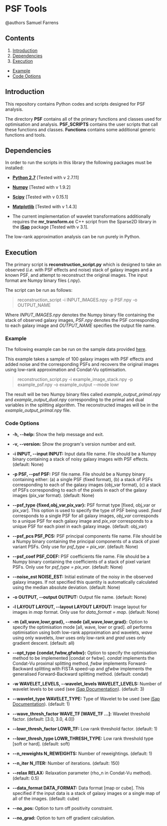 PSF Tools
==================

@authors Samuel Farrens

Contents
------------
1. [Introduction](#intro_anchor)
2. [Dependencies](#depend_anchor)
3. [Execution](#exe_anchor)
 * [Example](#eg_anchor)
 * [Code Options](#opt_anchor)

<a name="intro_anchor"></a>
## Introduction

This repository contains Python codes and scripts designed for PSF analysis.

The directory **PSF** contains all of the primary functions and classes used for optimisation and analysis. **PSF_SCRIPTS** contains the user scripts that call these functions and classes. **Functions** contains some additional generic functions and tools.

<a name="depend_anchor"></a>
## Dependencies

In order to run the scripts in this library the following packages must be installed:

* **[Python 2.7](https://www.python.org/download/releases/2.7/)</a>**
[Tested with v 2.7.11]

* **[Numpy](http://www.numpy.org/)** [Tested with v 1.9.2]

* **[Scipy](http://www.scipy.org/)** [Tested with v 0.15.1]

* **[Matplotlib](http://matplotlib.org/)** [Tested with v 1.4.3]

* The current implementation of wavelet transformations additionally requires the **mr_transform.cc** C++ script from the Sparse2D library in the **[iSap](http://www.cosmostat.org/software/isap/)** package [Tested with v 3.1].

The low-rank approximation analysis can be run purely in Python.

<a name="exe_anchor"></a>
## Execution

The primary script is **reconstruction_script.py** which is designed to take an observed (*i.e.* with PSF effects and noise) stack of galaxy images and a known PSF, and attempt to reconstruct the original images. The input format are Numpy binary files (.npy).

The script can be run as follows:

> reconstruction_script -i INPUT_IMAGES.npy -p PSF.npy -o OUTPUT_NAME

Where *INPUT_IMAGES.npy* denotes the Numpy binary file containing the stack of observed galaxy images, *PSF.npy* denotes the PSF corresponding to each galaxy image and *OUTPUT_NAME* specifies the output file name.

<a name="eg_anchor"></a>
### Example

The following example can be run on the sample data provided [here](https://www.dropbox.com/sh/qh6rt76nd5a1ve5/AAD1semtINAwUn6bI5D42Urma?dl=0).

This example takes a sample of 100 galaxy images with PSF effects and added noise and the corresponding PSFs and recovers the original images using low-rank approximation and Condat-Vu optimisation.

> reconstruction_script.py -i example_image_stack.npy -p example_psf.npy -o example_output --mode lowr

The result will be two Numpy binary files called *example_output_primal.npy* and *example_output_dual.npy* corresponding to the primal and dual variables in the splitting algorithm. The reconstructed images will be in the *example_output_primal.npy* file.

<a name="opt_anchor"></a>
### Code Options

* **-h, --help:** Show the help message and exit.

* **-v, --version:** Show the program's version number and exit.

* **-i INPUT, --input INPUT:** Input data file name. File should be a Numpy binary containing a stack of noisy galaxy images with PSF effects. (default: None)

* **-p PSF, --psf PSF:** PSF file name. File should be a Numpy binary containing either: (a) a single PSF (fixed format), (b) a stack of PSFs corresponding to each of the galaxy images (obj_var format), (c) a stack of PSFs corresponding to each of the pixels in each of the galaxy images (pix_var format). (default: None)

* **--psf_type {fixed,obj_var,pix_var}:** PSF format type [fixed, obj_var or pix_var]. This option is used to specify the type of PSF being used. *fixed* corresponds to a single PSF for all galaxy images, *obj_var* corresponds to a unique PSF for each galaxy image and *pix_var* corresponds to a unique PSF for each pixel in each galaxy image. (default: obj_var)

* **--psf_pcs PSF_PCS:** PSF principal components file name. File should be a Numpy binary containing the principal components of a stack of pixel variant PSFs. Only use for *psf_type = pix_var*. (default: None)

* **--psf_coef PSF_COEF:** PSF coefficients file name. File should be a Numpy binary containing the coefficients of a stack of pixel variant PSFs. Only use for *psf_type = pix_var*. (default: None)

* **--noise_est NOISE_EST:** Initial estimate of the noisy in the observed galaxy images. If not specified this quantity is automatically calculated using the median absolute deviation. (default: None)

* **-o OUTPUT, --output OUTPUT:** Output file name. (default: None)

* **-l LAYOUT LAYOUT, --layout LAYOUT LAYOUT:** Image layout for images in *map* format.  Only use for *data_format = map*. (default: None)

* **-m {all,wave,lowr,grad}, --mode {all,wave,lowr,grad}:** Option to specify the optimisation mode [all, wave, lowr or grad]. *all* performs optimisation using both low-rank approximation and wavelets, *wave* using only wavelets, *lowr* uses only low-rank and *grad* uses only gradient descent. (default: all)

* **--opt_type {condat,fwbw,gfwbw}:** Option to specify the optimisation method to be implemented [condat or fwbw]. *condat* implements the Condat-Vu proximal splitting method, *fwbw* implements Forward-Backward splitting with FISTA speed-up and *gfwbw* implements the generalised Forward-Backward splitting method. (default: condat)

* **-w WAVELET_LEVELS, --wavelet_levels WAVELET_LEVELS:** Number of wavelet levels to be used (see [iSap Documentation](http://www.cosmostat.org/wp-content/uploads/2014/12/doc_iSAP.pdf)). (default: 3)

* **--wavelet_type WAVELET_TYPE:** Type of Wavelet to be used (see [iSap Documentation](http://www.cosmostat.org/wp-content/uploads/2014/12/doc_iSAP.pdf)). (default: 1)

* **--wave_thresh_factor WAVE_TF [WAVE_TF ...]:** Wavelet threshold factor. (default: [3.0, 3.0, 4.0])

* **--lowr_thresh_factor LOWR_TF:** Low rank threshold factor. (default: 1)

* **--lowr_thresh_type LOWR_THRESH_TYPE:** Low rank threshold type [soft or hard]. (default: soft)

* **--n_reweights N_REWEIGHTS:** Number of reweightings. (default: 1)

* **--n_iter N_ITER:** Number of iterations. (default: 150)

* **--relax RELAX:** Relaxation parameter (rho_n in Condat-Vu method). (default: 0.5)

* **--data_format DATA_FORMAT:** Data format [map or cube]. This specified if the input data is a stack of galaxy images or a single map of all of the images. (default: cube)

* **--no_pos:** Option to turn off positivity constraint.

* **--no_grad:** Option to turn off gradient calculation.
